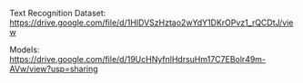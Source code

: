 Text Recognition Dataset: https://drive.google.com/file/d/1HIDVSzHztao2wYdY1DKrOPvz1_rQCDtJ/view

Models: https://drive.google.com/file/d/19UcHNyfnlHdrsuHm17C7EBolr49m-AVw/view?usp=sharing
